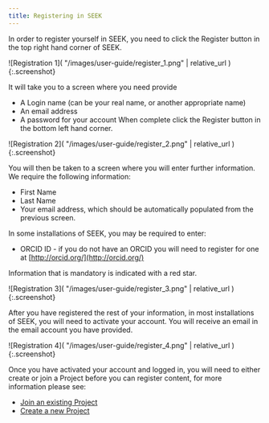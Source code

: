```yaml
---
title: Registering in SEEK
---
```


In order to register yourself in SEEK, you need to click the Register button in the top right hand corner of SEEK.

![Registration 1]( "/images/user-guide/register_1.png" | relative_url ){:.screenshot}

It will take you to a screen where you need provide

* A Login name (can be your real name, or another appropriate name)
* An email address
* A password for your account
When complete click the Register button in the bottom left hand corner.

![Registration 2]( "/images/user-guide/register_2.png" | relative_url ){:.screenshot}

<a name="new-profile"></a>
You will then be taken to a screen where you will enter further information. We require the following information:

* First Name
* Last Name
* Your email address, which should be automatically populated from the previous screen.

In some installations of SEEK, you may be required to enter:

* ORCID ID - if you do not have an ORCID you will need to register for one at [http://orcid.org/](http://orcid.org/)

Information that is mandatory is indicated with a red star.

![Registration 3]( "/images/user-guide/register_3.png" | relative_url ){:.screenshot}

After you have registered the rest of your information, in most installations of SEEK, you will need to activate your account. You will receive an email in the email account you have provided.

![Registration 4]( "/images/user-guide/register_4.png" | relative_url ){:.screenshot}

Once you have activated your account and logged in, you will need to either create or join a Project before you can register content, for more information please see:

  * [Join an existing Project](join-a-project)
  * [Create a new Project](create-a-project)
